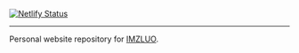 [![Netlify Status](https://api.netlify.com/api/v1/badges/81c9ef12-92e4-408e-83f3-baea66db5f39/deploy-status)](https://app.netlify.com/sites/optimistic-fermat-10c9ae/deploys)

---

Personal website repository for [IMZLUO](https://www.imzluo.com/).
